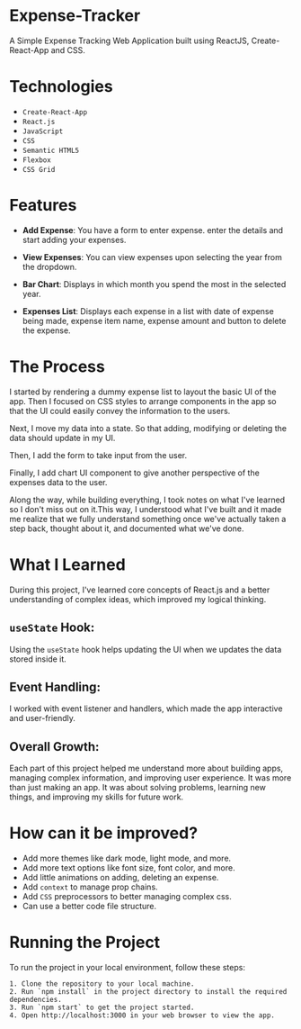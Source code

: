 # Expense-Tracker

A Simple Expense Tracking Web Application built using ReactJS, Create-React-App and CSS. 

# Technologies

- `Create-React-App`
- `React.js`
- `JavaScript`
- `CSS`
- `Semantic HTML5`
- `Flexbox`
- `CSS Grid`

# Features

* **Add Expense**: You have a form to enter expense. enter the details and start adding your expenses.

* **View Expenses**: You can view expenses upon selecting the year from the dropdown.

* **Bar Chart**: Displays in which month you spend the most in the selected year.

* **Expenses List**: Displays each expense in a list with date of expense being made, expense item name, expense amount and button to delete the expense.

# The Process

I started by rendering a dummy expense list to layout the basic UI of the app. Then I focused on CSS styles to arrange components in the app so that the UI could easily convey the information to the users.

Next, I move my data into a state. So that adding, modifying or deleting the data should update in my UI.

Then, I add the form to take input from the user.

Finally, I add chart UI component  to give another perspective of the expenses data to the user.

Along the way, while building everything, I took notes on what I've learned so I don't miss out on it.This way, I understood what I've built and it made me realize that we fully understand something once we've actually taken a step back, thought about it, and documented what we've done.

# What I Learned

During this project, I've learned core concepts of React.js  and a better understanding of complex ideas, which improved my logical thinking.

## `useState` Hook: 

Using the `useState` hook helps updating the UI when we updates the data stored inside it. 

## Event Handling:

I worked with event listener and handlers, which made the app interactive and user-friendly.

## Overall Growth:

Each part of this project helped me understand more about building apps, managing complex information, and improving user experience. It was more than just making an app. It was about solving problems, learning new things, and improving my skills for future work.

# How can it be improved?

* Add more themes like dark mode, light mode, and more.
* Add more text options like font size, font color, and more.
* Add little animations on adding, deleting an expense.
* Add `context` to manage prop chains.
* Add `CSS` preprocessors to better managing complex css.
* Can use a better code file structure.

# Running the Project

To run the project in your local environment, follow these steps:

    1. Clone the repository to your local machine.
    2. Run `npm install` in the project directory to install the required dependencies.
    3. Run `npm start` to get the project started.
    4. Open http://localhost:3000 in your web browser to view the app.